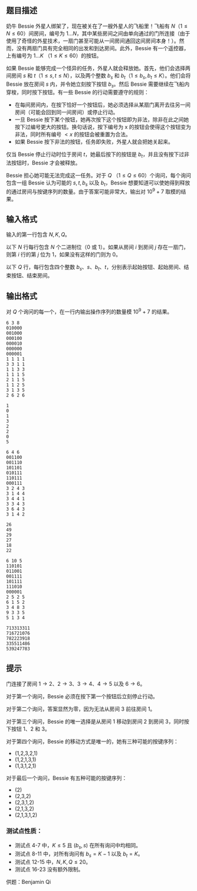 ## 题目描述
奶牛 Bessie 外星人绑架了，现在被关在了一艘外星人的飞船里！飞船有 $N$（$1≤N≤60$）间房间，编号为 $1…N$，其中某些房间之间由单向通过的门所连接（由于使用了奇怪的外星技术，一扇门甚至可能从一间房间通回这间房间本身！）。然而，没有两扇门具有完全相同的出发和到达房间。此外，Bessie 有一个遥控器，上有编号为 $1…K$ （$1≤K≤60$）的按钮。

如果 Bessie 能够完成一个怪异的任务，外星人就会释放她。首先，他们会选择两间房间 $s$ 和 $t$（$1≤s,t≤N$），以及两个整数 $b_s$ 和 $b_t$（$1≤b_s,b_t≤K$）。他们会将 Bessie 放在房间 $s$ 内，并令她立刻按下按钮 $b_s$。然后 Bessie 需要继续在飞船内穿梭，同时按下按钮。有一些 Bessie 的行动需要遵守的规则：

 - 在每间房间内，在按下恰好一个按钮后，她必须选择从某扇门离开去往另一间房间（可能会回到同一间房间）或停止行动。
 - 一旦 Bessie 按下某个按钮，她再次按下这个按钮即为非法，除非在此之间她按下过编号更大的按钮。换句话说，按下编号为 x 的按钮会使得这个按钮变为非法，同时所有编号 $<x$ 的按钮会被重置为合法。
 - 如果 Bessie 按下非法的按钮，任务即失败，外星人就会把她关起来。 

仅当 Bessie 停止行动时位于房间 $t$，她最后按下的按钮是 $b_t$，并且没有按下过非法按钮时，Bessie 才会被释放。

Bessie 担心她可能无法完成这一任务。对于 $Q$
（$1≤Q≤60$）个询问，每个询问包含一组 Bessie 认为可能的 $s,t,b_s$ 以及 $b_t$，Bessie 想要知道可以使她得到释放的通过房间与按键序列的数量。由于答案可能非常大，输出对 $10^9+7$ 取模的结果。 

## 输入格式
输入的第一行包含 $N,K,Q$。

以下 $N$ 行每行包含 $N$ 个二进制位（$0$ 或 $1$）。如果从房间 $i$ 到房间 $j$ 存在一扇门，则第 $i$ 行的第 $j$ 位为 1，如果没有这样的门则为 0。

以下 $Q$ 行，每行包含四个整数 $b_s$、$s$、$b_t$、$t$，分别表示起始按钮、起始房间、结束按钮、结束房间。 

## 输出格式
对 $Q$ 个询问的每一个，在一行内输出操作序列的数量模 $10^9+7$ 的结果。 

```input1
6 3 8
010000
001000
000100
000010
000000
000001
1 1 1 1
3 3 1 1
1 1 3 3
1 1 1 5
2 1 1 5
1 1 2 5
3 1 3 5
2 6 2 6

```

```output1
1
0
1
3
2
2
0
5
```

```input2
6 4 6
001100
001110
101101
010111
110111
000111
3 2 4 3
3 1 4 4
3 4 4 1
3 3 4 3
3 6 4 3
3 1 4 2
```

```output2
26
49
29
27
18
22
```

```input3
6 10 5
110101
011001
001111
101111
111010
000001
2 5 2 5
6 1 5 2
3 4 8 3
9 3 3 5
5 1 3 4
```

```output3
713313311
716721076
782223918
335511486
539247783
```

## 提示
门连接了房间 $1→2$、$2→3$、$3→4$、$4→5$ 以及 $6→6$。

对于第一个询问，Bessie 必须在按下第一个按钮后立刻停止行动。

对于第二个询问，答案显然为零，因为无法从房间 3 前往房间 1。

对于第三个询问，Bessie 的唯一选择是从房间 1 移动到房间 2 到房间 3，同时按下按钮 1、2 和 3。

对于第四个询问，Bessie 的移动方式是唯一的，她有三种可能的按键序列：

 - (1,2,3,2,1)
 - (1,2,1,3,1)
 - (1,3,1,2,1)

对于最后一个询问，Bessie 有五种可能的按键序列：

 - (2)
 - (2,3,2)
 - (2,3,1,2)
 - (2,1,3,2)
 - (2,1,3,1,2)

### 测试点性质：

 - 测试点 4-7 中，$K≤5$ 且 $(b_s,s)$ 在所有询问中均相同。
 - 测试点 8-11 中，对所有询问有 $b_s=K−1$ 以及 $b_t=K$。
 - 测试点 12-15 中，$N,K,Q≤20$。
 - 测试点 16-23 没有额外限制。

供题：Benjamin Qi 

